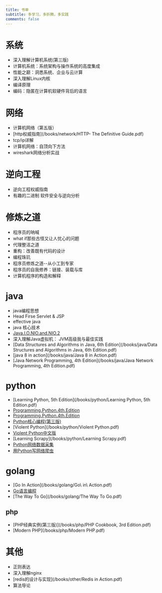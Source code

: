 ```yaml
---
title: 书单
subtitle: 多学习，多折腾，多实践
comments: false
---
```


# 系统

* 深入理解计算机系统(第三版)
* 计算机系统：系统架构与操作系统的高度集成
* 性能之巅：洞悉系统、企业与云计算
* 深入理解Linux内核
* 编译原理
* 编码：隐匿在计算机软硬件背后的语言

# 网络

* 计算机网络（第五版）
* [http权威指南](/books/network/HTTP- The Definitive Guide.pdf)
* tcp/ip详解
* 计算机网络：自顶向下方法
* wireshark网络分析实战

# 逆向工程

* 逆向工程权威指南
* 有趣的二进制 软件安全与逆向分析

# 修炼之道

* 程序员的呐喊
* what if那些古怪又让人忧心的问题
* 代理整洁之道
* 重构：改善既有代码的设计
* 编程珠玑
* 程序员修炼之道--从小工到专家
* 程序员的自我修养：链接、装载与库
* 计算机程序的构造和解释

# java

* java编程思想
* Head Firse Servlet & JSP
* effective java
* java 核心技术
* [Java.I.O.NIO.and.NIO.2](/books/java/Java.I.O.NIO.and.NIO.2.pdf)
* 深入理解Java虚拟机： JVM高级我与最佳实践
* [Data Structures and Algorithms in Java, 6th Edition](/books/java/Data Structures and Algorithms in Java, 6th Edition.pdf)
* [java 8 in action](/books/java/Java 8 in Action.pdf)
* [Java Network Programming, 4th Edition](/books/java/Java Network Programming, 4th Edition.pdf)

# python

* [Learning Python, 5th Edition](/books/python/Learning Python, 5th Edition.pdf)
* [Programming.Python.4th.Edition](/books/python/Programming.Python.4th.Edition.pdf)
* [Programming.Python.4th.Edition](/books/python/Programming.Python.4th.Edition.pdf)
* [Python核心编程(第三版)](/books/python/Python核心编程(第三版).pdf)
* [Violent Python](/books/python/Violent Python.pdf)
* [Violent Python中文版](/books/python/violent-python.pdf)
* [Learning Scrapy](/books/python/Learning Scrapy.pdf)
* [Python网络数据采集](/books/python/Python网络数据采集.pdf)
* [用Python写网络爬虫](/books/python/用Python写网络爬虫.pdf)

# golang

* [Go In Action](/books/golang/Go\ in\ Action.pdf)
* [Go语言编程](/books/golang/Go语言编程.pdf)
* [The Way To Go](/books/golang/The Way To Go.pdf)

## php

* [PHP经典实例(第三版)](/books/php/PHP Cookbook, 3rd Edition.pdf)
* [Modern PHP](/books/php/Modern PHP.pdf)

# 其他

* 正则表达
* 深入理解nginx
* [redis的设计与实现](/books/other/Redis in Action.pdf)
* 算法导论